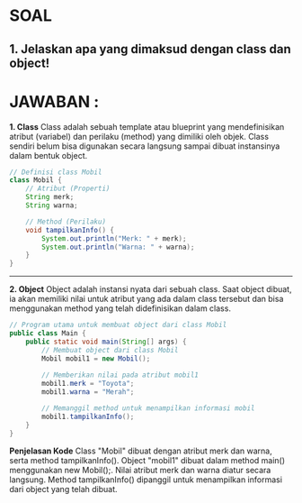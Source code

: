 # **SOAL**

## 1. Jelaskan apa yang dimaksud dengan class dan object!

# **JAWABAN :**

**1. Class**
Class adalah sebuah template atau blueprint yang mendefinisikan atribut (variabel) dan perilaku (method) yang dimiliki oleh objek. Class sendiri belum bisa digunakan secara langsung sampai dibuat instansinya dalam bentuk object.

```java
// Definisi class Mobil
class Mobil {
    // Atribut (Properti)
    String merk;
    String warna;

    // Method (Perilaku)
    void tampilkanInfo() {
        System.out.println("Merk: " + merk);
        System.out.println("Warna: " + warna);
    }
}
```

---


**2. Object**
Object adalah instansi nyata dari sebuah class. Saat object dibuat, ia akan memiliki nilai untuk atribut yang ada dalam class tersebut dan bisa menggunakan method yang telah didefinisikan dalam class.

```java
// Program utama untuk membuat object dari class Mobil
public class Main {
    public static void main(String[] args) {
        // Membuat object dari class Mobil
        Mobil mobil1 = new Mobil();
        
        // Memberikan nilai pada atribut mobil1
        mobil1.merk = "Toyota";
        mobil1.warna = "Merah";

        // Memanggil method untuk menampilkan informasi mobil
        mobil1.tampilkanInfo();
    }
}
```

**Penjelasan Kode**
Class "Mobil" dibuat dengan atribut merk dan warna, serta method tampilkanInfo().
Object "mobil1" dibuat dalam method main() menggunakan new Mobil();.
Nilai atribut merk dan warna diatur secara langsung.
Method tampilkanInfo() dipanggil untuk menampilkan informasi dari object yang telah dibuat.